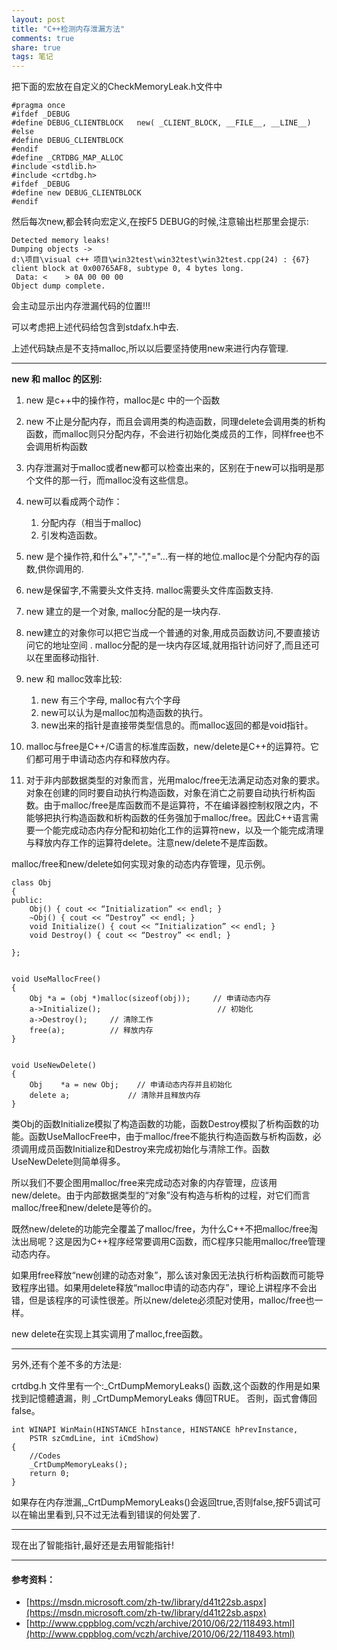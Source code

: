 ```yaml
---
layout: post
title: "C++检测内存泄漏方法" 
comments: true
share: true
tags: 笔记
---
```



把下面的宏放在自定义的CheckMemoryLeak.h文件中

	#pragma once
	#ifdef _DEBUG
	#define DEBUG_CLIENTBLOCK   new( _CLIENT_BLOCK, __FILE__, __LINE__)
	#else
	#define DEBUG_CLIENTBLOCK
	#endif
	#define _CRTDBG_MAP_ALLOC
	#include <stdlib.h>
	#include <crtdbg.h>
	#ifdef _DEBUG
	#define new DEBUG_CLIENTBLOCK
	#endif



然后每次new,都会转向宏定义,在按F5 DEBUG的时候,注意输出栏那里会提示:

	Detected memory leaks!
	Dumping objects ->
	d:\项目\visual c++ 项目\win32test\win32test\win32test.cpp(24) : {67} client block at 0x00765AF8, subtype 0, 4 bytes long.
	 Data: <    > 0A 00 00 00 
	Object dump complete.

会主动显示出内存泄漏代码的位置!!!

可以考虑把上述代码给包含到stdafx.h中去.

上述代码缺点是不支持malloc,所以以后要坚持使用new来进行内存管理.

----

**new 和 malloc 的区别:**

1. new 是c++中的操作符，malloc是c 中的一个函数

2. new 不止是分配内存，而且会调用类的构造函数，同理delete会调用类的析构函数，而malloc则只分配内存，不会进行初始化类成员的工作，同样free也不会调用析构函数

3. 内存泄漏对于malloc或者new都可以检查出来的，区别在于new可以指明是那个文件的那一行，而malloc没有这些信息。

4. new可以看成两个动作：
	1. 分配内存（相当于malloc)
	2. 引发构造函数。
	
5. new 是个操作符,和什么"+","-","="...有一样的地位.malloc是个分配内存的函数,供你调用的.   

6. new是保留字,不需要头文件支持.   malloc需要头文件库函数支持.   

7. new   建立的是一个对象,  malloc分配的是一块内存.  

8. new建立的对象你可以把它当成一个普通的对象,用成员函数访问,不要直接访问它的地址空间 . malloc分配的是一块内存区域,就用指针访问好了,而且还可以在里面移动指针.  

9. new 和 malloc效率比较:
	1. new 有三个字母, malloc有六个字母
	2. new可以认为是malloc加构造函数的执行。
	3. new出来的指针是直接带类型信息的。而malloc返回的都是void指针。

10. malloc与free是C++/C语言的标准库函数，new/delete是C++的运算符。它们都可用于申请动态内存和释放内存。

11. 对于非内部数据类型的对象而言，光用maloc/free无法满足动态对象的要求。对象在创建的同时要自动执行构造函数，对象在消亡之前要自动执行析构函数。由于malloc/free是库函数而不是运算符，不在编译器控制权限之内，不能够把执行构造函数和析构函数的任务强加于malloc/free。因此C++语言需要一个能完成动态内存分配和初始化工作的运算符new，以及一个能完成清理与释放内存工作的运算符delete。注意new/delete不是库函数。


malloc/free和new/delete如何实现对象的动态内存管理，见示例。

	
	class Obj
	{
	public:
		Obj() { cout << “Initialization” << endl; }
		~Obj() { cout << “Destroy” << endl; }
		void Initialize() { cout << “Initialization” << endl; }
		void Destroy() { cout << “Destroy” << endl; }
	
	};
	
	
	void UseMallocFree()
	{
		Obj *a = (obj *)malloc(sizeof(obj));     // 申请动态内存
		a->Initialize();                          // 初始化
		a->Destroy();     // 清除工作
		free(a);          // 释放内存
	}
	
	
	void UseNewDelete()
	{
		Obj    *a = new Obj;    // 申请动态内存并且初始化
		delete a;             // 清除并且释放内存
	}


类Obj的函数Initialize模拟了构造函数的功能，函数Destroy模拟了析构函数的功能。函数UseMallocFree中，由于malloc/free不能执行构造函数与析构函数，必须调用成员函数Initialize和Destroy来完成初始化与清除工作。函数UseNewDelete则简单得多。

所以我们不要企图用malloc/free来完成动态对象的内存管理，应该用new/delete。由于内部数据类型的“对象”没有构造与析构的过程，对它们而言malloc/free和new/delete是等价的。

既然new/delete的功能完全覆盖了malloc/free，为什么C++不把malloc/free淘汰出局呢？这是因为C++程序经常要调用C函数，而C程序只能用malloc/free管理动态内存。

如果用free释放“new创建的动态对象”，那么该对象因无法执行析构函数而可能导致程序出错。如果用delete释放“malloc申请的动态内存”，理论上讲程序不会出错，但是该程序的可读性很差。所以new/delete必须配对使用，malloc/free也一样。

new delete在实现上其实调用了malloc,free函数。


------

另外,还有个差不多的方法是:

crtdbg.h 文件里有一个:_CrtDumpMemoryLeaks() 函数,这个函数的作用是如果找到記憶體遺漏，則 _CrtDumpMemoryLeaks 傳回TRUE。 否則，函式會傳回 false。

	int WINAPI WinMain(HINSTANCE hInstance, HINSTANCE hPrevInstance,
		PSTR szCmdLine, int iCmdShow)
	{
		//Codes
		_CrtDumpMemoryLeaks();
		return 0;
	}

如果存在内存泄漏,_CrtDumpMemoryLeaks()会返回true,否则false,按F5调试可以在输出里看到,只不过无法看到错误的何处罢了.


----

现在出了智能指针,最好还是去用智能指针!

----------

####  参考资料：  ####


- [https://msdn.microsoft.com/zh-tw/library/d41t22sb.aspx](https://msdn.microsoft.com/zh-tw/library/d41t22sb.aspx)
- [http://www.cppblog.com/vczh/archive/2010/06/22/118493.html](http://www.cppblog.com/vczh/archive/2010/06/22/118493.html)
